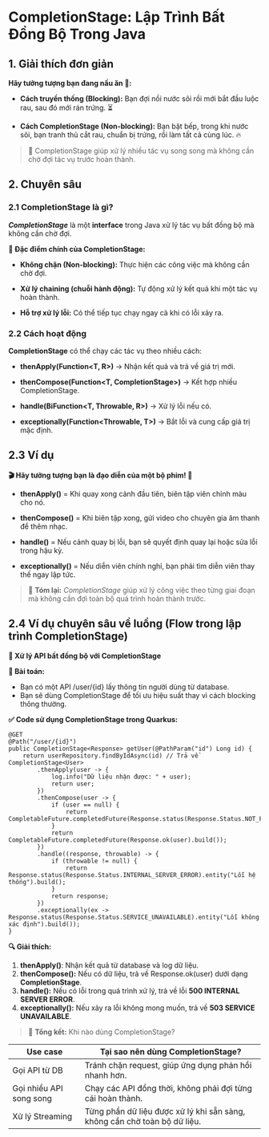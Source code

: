 # CompletionStage: Lập Trình Bất Đồng Bộ Trong Java

## 1. Giải thích đơn giản

**Hãy tưởng tượng bạn đang nấu ăn 🍳:**

- **Cách truyền thống (Blocking):** Bạn đợi nồi nước sôi rồi mới bắt đầu luộc rau, sau đó mới rán trứng. ⏳

- **Cách CompletionStage (Non-blocking):** Bạn bật bếp, trong khi nước sôi, bạn tranh thủ cắt rau, chuẩn bị trứng, rồi làm tất cả cùng lúc. 🔥

> 📌 CompletionStage giúp xử lý nhiều tác vụ song song mà không cần chờ đợi tác vụ trước hoàn thành.

## 2. Chuyên sâu

### 2.1 CompletionStage là gì?

**_CompletionStage<T>_** là một **interface** trong Java xử lý tác vụ bất đồng bộ mà không cần chờ đợi.

**📌 Đặc điểm chính của CompletionStage:**

- **Không chặn (Non-blocking):** Thực hiện các công việc mà không cần chờ đợi.

- **Xử lý chaining (chuỗi hành động):** Tự động xử lý kết quả khi một tác vụ hoàn thành.

- **Hỗ trợ xử lý lỗi:** Có thể tiếp tục chạy ngay cả khi có lỗi xảy ra.

### 2.2 Cách hoạt động

**CompletionStage** có thể chạy các tác vụ theo nhiều cách:

- **thenApply(Function<T, R>)** → Nhận kết quả và trả về giá trị mới.


- **thenCompose(Function<T, CompletionStage<R>>)** → Kết hợp nhiều CompletionStage.


- **handle(BiFunction<T, Throwable, R>)** → Xử lý lỗi nếu có.


- **exceptionally(Function<Throwable, T>)** → Bắt lỗi và cung cấp giá trị mặc định.


## 2.3 Ví dụ

**🎬 Hãy tưởng tượng bạn là đạo diễn của một bộ phim! 🎥**

- **thenApply()** = Khi quay xong cảnh đầu tiên, biên tập viên chỉnh màu cho nó.


- **thenCompose()** = Khi biên tập xong, gửi video cho chuyên gia âm thanh để thêm nhạc.


- **handle()** = Nếu cảnh quay bị lỗi, bạn sẽ quyết định quay lại hoặc sửa lỗi trong hậu kỳ.


- **exceptionally()** = Nếu diễn viên chính nghỉ, bạn phải tìm diễn viên thay thế ngay lập tức.

> 📌 **Tóm lại:** _CompletionStage_ giúp xử lý công việc theo từng giai đoạn mà không cần đợi toàn bộ quá trình hoàn thành trước.

## 2.4 Ví dụ chuyên sâu về luồng (Flow trong lập trình CompletionStage)

**🚀 Xử lý API bất đồng bộ với CompletionStage**

**📌 Bài toán:**
- Bạn có một API /user/{id} lấy thông tin người dùng từ database.
- Bạn sẽ dùng CompletionStage để tối ưu hiệu suất thay vì cách blocking thông thường.

**✅ Code sử dụng CompletionStage trong Quarkus:**
```java-code:
@GET
@Path("/user/{id}")
public CompletionStage<Response> getUser(@PathParam("id") Long id) {
    return userRepository.findByIdAsync(id) // Trả về CompletionStage<User>
        .thenApply(user -> {
            log.info("Dữ liệu nhận được: " + user);
            return user;
        })
        .thenCompose(user -> {
            if (user == null) {
                return CompletableFuture.completedFuture(Response.status(Response.Status.NOT_FOUND).build());
            }
            return CompletableFuture.completedFuture(Response.ok(user).build());
        })
        .handle((response, throwable) -> {
            if (throwable != null) {
                return Response.status(Response.Status.INTERNAL_SERVER_ERROR).entity("Lỗi hệ thống").build();
            }
            return response;
        })
        .exceptionally(ex -> Response.status(Response.Status.SERVICE_UNAVAILABLE).entity("Lỗi không xác định").build());
}
```

**🔍 Giải thích:**

1. **thenApply()**: Nhận kết quả từ database và log dữ liệu.
2. **thenCompose():** Nếu có dữ liệu, trả về Response.ok(user) dưới dạng **CompletionStage<Response>**.
3. **handle():** Nếu có lỗi trong quá trình xử lý, trả về lỗi **500 INTERNAL SERVER ERROR**.
4. **exceptionally():** Nếu xảy ra lỗi không mong muốn, trả về **503 SERVICE UNAVAILABLE**.

> 📌 **Tổng kết:** Khi nào dùng CompletionStage?
> 
| Use case                | Tại sao nên dùng CompletionStage?                                          |                                                                
|-------------------------|----------------------------------------------------------------------------|
| Gọi API từ DB           | Tránh chặn request, giúp ứng dụng phản hồi nhanh hơn.                      |
| Gọi nhiều API song song | Chạy các API đồng thời, không phải đợi từng cái hoàn thành.                |
| Xử lý Streaming         | Từng phần dữ liệu được xử lý khi sẵn sàng, không cần chờ toàn bộ dữ liệu.  |


